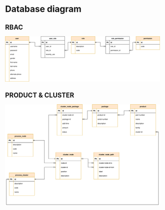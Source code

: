 # Database diagram

## RBAC

<img alt="RBAC.svg" src="./schemas/RBAC.svg">

## PRODUCT & CLUSTER

<img alt="product.svg" src="./schemas/product.svg">
